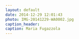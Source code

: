 ```yaml
---
layout: default
date: 2014-12-29 12:01:43
photo: IMG-20141229-WA0002.jpg
caption_header:  
caption: Maria Fugazzola
---
```

